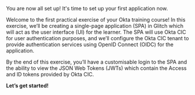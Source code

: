 You are now all set up! It's time to set up your first application now.

Welcome to the first practical exercise of your Okta training course! In this exercise, we’ll be creating a single-page application (SPA) in Glitch which will act as the user interface (UI) for the learner. The SPA will use Okta CIC for user authentication purposes, and we’ll configure the Okta CIC tenant to provide authentication services using OpenID Connect (OIDC) for the application.

By the end of this exercise, you’ll have a customisable login to the SPA and the ability to view the JSON Web Tokens (JWTs) which contain the Access and ID tokens provided by Okta CIC.

**Let’s get started!**